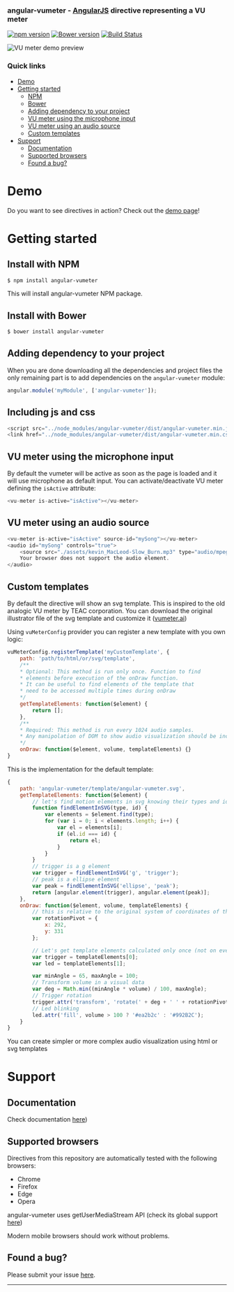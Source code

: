 ### angular-vumeter - [AngularJS](http://angularjs.org/) directive representing a VU meter
[![npm version](https://badge.fury.io/js/angular-vumeter.svg)](https://badge.fury.io/js/angular-vumeter)
[![Bower version](https://badge.fury.io/bo/angular-vumeter.svg)](https://badge.fury.io/bo/angular-vumeter)
[![Build Status](https://travis-ci.org/matteovinci/angular-vumeter.svg?branch=master)](https://travis-ci.org/matteovinci/angular-vumeter)

![VU meter demo preview](https://matteovinci.github.io/angular-vumeter/demo/assets/vu-meter-demo-preview.png)

### Quick links
- [Demo](#demo)
- [Getting started](#installation)
    - [NPM](#install-with-npm)
    - [Bower](#install-with-bower)
    - [Adding dependency to your project](#adding-dependency-to-your-project)
    - [VU meter using the microphone input](#vu-meter-using-the-microphone-input)
    - [VU meter using an audio source](#vu-meter-using-an-audio-source)
    - [Custom templates](#custom-templates)
- [Support](#support)
    - [Documentation](#documentation)
    - [Supported browsers](#supported-browsers)
    - [Found a bug?](#found-a-bug)


# Demo

Do you want to see directives in action? Check out the [demo page](https://matteovinci.github.io/angular-vumeter/demo/app/)!

# Getting started

## Install with NPM

```sh
$ npm install angular-vumeter
```

This will install angular-vumeter NPM package.

## Install with Bower

```sh
$ bower install angular-vumeter
```

## Adding dependency to your project

When you are done downloading all the dependencies and project files the only remaining part is to add dependencies on the `angular-vumeter` module:

```js
angular.module('myModule', ['angular-vumeter']);
```

## Including js and css

```js
<script src="../node_modules/angular-vumeter/dist/angular-vumeter.min.js"></script>
<link href="../node_modules/angular-vumeter/dist/angular-vumeter.min.css" rel="stylesheet" type="text/css">
```

## VU meter using the microphone input

By default the vumeter will be active as soon as the page is loaded and it will use microphone as default input.
You can activate/deactivate VU meter defining the `isActive` attribute:
```js
<vu-meter is-active="isActive"></vu-meter>
```

## VU meter using an audio source

```js
<vu-meter is-active="isActive" source-id="mySong"></vu-meter>
<audio id="mySong" controls="true">
    <source src="./assets/kevin_MacLeod-Slow_Burn.mp3" type="audio/mpeg">
    Your browser does not support the audio element.
</audio>
```

## Custom templates

By default the directive will show an svg template. This is inspired to the old analogic VU meter by TEAC corporation.
You can download the original illustrator file of the svg template and customize it (<a href="https://matteovinci.github.io/angular-vumeter/demo/assets/vumeter.ai">vumeter.ai</a>)

Using `vuMeterConfig` provider you can register a new template with you own logic:

```js
vuMeterConfig.registerTemplate('myCustomTemplate', {
    path: 'path/to/html/or/svg/template',
    /**
    * Optional: This method is run only once. Function to find
    * elements before execution of the onDraw function.
    * It can be useful to find elements of the template that
    * need to be accessed multiple times during onDraw
    */
    getTemplateElements: function($element) {
        return [];
    },
    /**
    * Required: This method is run every 1024 audio samples.
    * Any manipolation of DOM to show audio visualization should be included here
    */
    onDraw: function($element, volume, templateElements) {}
}
```

This is the implementation for the default template:
```js
{
    path: 'angular-vumeter/template/angular-vumeter.svg',
    getTemplateElements: function($element) {
        // let's find motion elements in svg knowing their types and ids
        function findElementInSVG(type, id) {
            var elements = $element.find(type);
            for (var i = 0; i < elements.length; i++) {
                var el = elements[i];
                if (el.id === id) {
                    return el;
                }
            }
        }
        // trigger is a g element
        var trigger = findElementInSVG('g', 'trigger');
        // peak is a ellipse element
        var peak = findElementInSVG('ellipse', 'peak');
        return [angular.element(trigger), angular.element(peak)];
    },
    onDraw: function($element, volume, templateElements) {
        // this is relative to the original system of coordinates of the template
        var rotationPivot = {
            x: 292,
            y: 331
        };

        // Let's get template elements calculated only once (not on every onDraw iteration)
        var trigger = templateElements[0];
        var led = templateElements[1];

        var minAngle = 65, maxAngle = 100;
        // Transform volume in a visual data
        var deg = Math.min((minAngle * volume) / 100, maxAngle);
        // Trigger rotation
        trigger.attr('transform', 'rotate(' + deg + ' ' + rotationPivot.x + ' ' + rotationPivot.y + ')');
        // Led blinking
        led.attr('fill', volume > 100 ? '#ea2b2c' : '#992B2C');
    }
}
```

You can create simpler or more complex audio visualization using html or svg templates

# Support

## Documentation
Check documentation [here](https://matteovinci.github.io/angular-vumeter/docs/build/))

## Supported browsers

Directives from this repository are automatically tested with the following browsers:
* Chrome
* Firefox
* Edge
* Opera

angular-vumeter uses getUserMediaStream API (check its global support [here](http://caniuse.com/#feat=stream))

Modern mobile browsers should work without problems.

## Found a bug?
Please submit your issue [here](https://github.com/matteovinci/angular-vumeter/issues/new).


----
